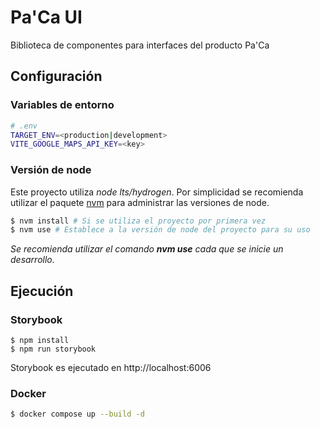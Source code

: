 # Pa'Ca UI

Biblioteca de componentes para interfaces del producto Pa'Ca

## Configuración

### Variables de entorno

```bash
# .env
TARGET_ENV=<production|development>
VITE_GOOGLE_MAPS_API_KEY=<key>
```

### Versión de node

Este proyecto utiliza *node lts/hydrogen*. Por simplicidad se recomienda utilizar
el paquete [nvm](https://github.com/nvm-sh/nvm#installing-and-updating) para
administrar las versiones de node.

```sh
$ nvm install # Si se utiliza el proyecto por primera vez
$ nvm use # Establece a la versión de node del proyecto para su uso
```

*Se recomienda utilizar el comando **nvm use** cada que se inicie un 
desarrollo.*

## Ejecución

### Storybook

```
$ npm install
$ npm run storybook
```
Storybook es ejecutado en http://localhost:6006

### Docker

```bash
$ docker compose up --build -d
```